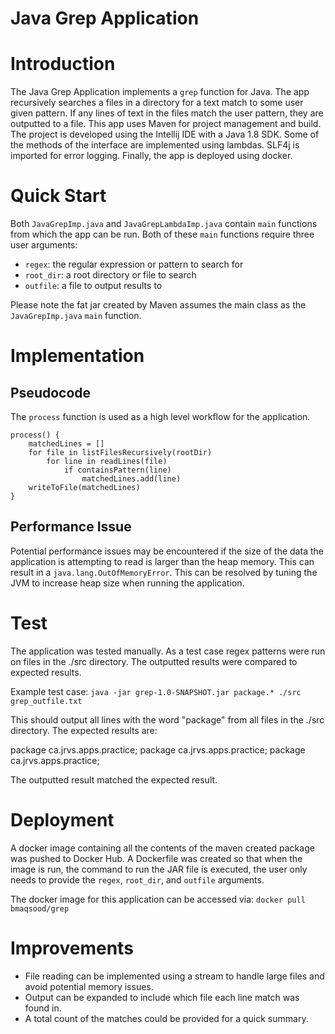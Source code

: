 # Java Grep Application
# Introduction
The Java Grep Application implements a `grep` function for Java. The app recursively searches a files in a directory for a text match to some user given pattern. If any lines of text in the files match the user pattern, they are outputted to a file. This app uses Maven for project management and build. The project is developed using the Intellij IDE with a Java 1.8 SDK. Some of the methods of the interface are implemented using lambdas. SLF4j is imported for error logging. Finally, the app is deployed using docker.

# Quick Start
Both `JavaGrepImp.java` and `JavaGrepLambdaImp.java` contain `main` functions from which the app can be run. Both of these `main` functions require three user arguments:

- `regex`: the regular expression or pattern to search for
- `root_dir`: a root directory or file to search
- `outfile`: a file to output results to

Please note the fat jar created by Maven assumes the main class as the `JavaGrepImp.java` `main` function.

# Implementation
## Pseudocode

The `process` function is used as a high level workflow for the application.

```
process() {
    matchedLines = []
    for file in listFilesRecursively(rootDir)
        for line in readLines(file)
            if containsPattern(line)
                matchedLines.add(line)
    writeToFile(matchedLines)
}
```

## Performance Issue
Potential performance issues may be encountered if the size of the data the application is attempting to read is larger than the heap memory. This can result in a `java.lang.OutOfMemoryError`. This can be resolved by tuning the JVM to increase heap size when running the application.

# Test

The application was tested manually. As a test case regex patterns were run on files in the ./src directory. The outputted results were compared to expected results.

Example test case:
`java -jar grep-1.0-SNAPSHOT.jar package.* ./src grep_outfile.txt`

This should output all lines with the word "package" from all files in the ./src directory. The expected results are:

package ca.jrvs.apps.practice;
package ca.jrvs.apps.practice;
package ca.jrvs.apps.practice;

The outputted result matched the expected result.

# Deployment

A docker image containing all the contents of the maven created package was pushed to Docker Hub. A Dockerfile was created so that when the image is run, the command to run the JAR file is executed, the user only needs to provide the `regex`, `root_dir`, and `outfile` arguments.

The docker image for this application can be accessed via:
```docker pull bmaqsood/grep```

# Improvements

- File reading can be implemented using a stream to handle large files and avoid potential memory issues.
- Output can be expanded to include which file each line match was found in.
- A total count of the matches could be provided for a quick summary. 
